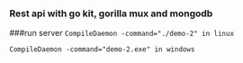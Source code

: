 ### Rest api with go kit, gorilla mux and mongodb

###run server
`` CompileDaemon -command="./demo-2" in linux
 ``
 
`` CompileDaemon -command="demo-2.exe" in windows
 ``
